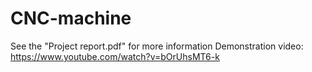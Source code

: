 # CNC-machine
See the "Project report.pdf" for more information
Demonstration video: https://www.youtube.com/watch?v=bOrUhsMT6-k
